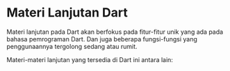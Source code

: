 # **Materi Lanjutan Dart**

Materi lanjutan pada Dart akan berfokus pada fitur-fitur unik yang ada pada bahasa pemrograman Dart. Dan juga beberapa fungsi-fungsi yang penggunaannya tergolong sedang atau rumit.

Materi-materi lanjutan yang tersedia di Dart ini antara lain: